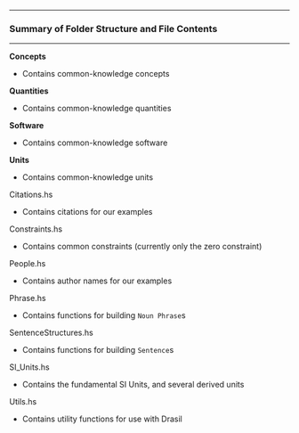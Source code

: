 --------------------------------------------------
### Summary of Folder Structure and File Contents
--------------------------------------------------

**Concepts**
  - Contains common-knowledge concepts
  
**Quantities**
  - Contains common-knowledge quantities

**Software**
  - Contains common-knowledge software
  
**Units**
  - Contains common-knowledge units
  
Citations.hs
  - Contains citations for our examples

Constraints.hs
  - Contains common constraints (currently only the zero constraint)

People.hs
  - Contains author names for our examples

Phrase.hs
  - Contains functions for building `Noun Phrase`s

SentenceStructures.hs
  - Contains functions for building `Sentence`s
  
SI_Units.hs
  - Contains the fundamental SI Units, and several derived units
  
Utils.hs
  - Contains utility functions for use with Drasil
  